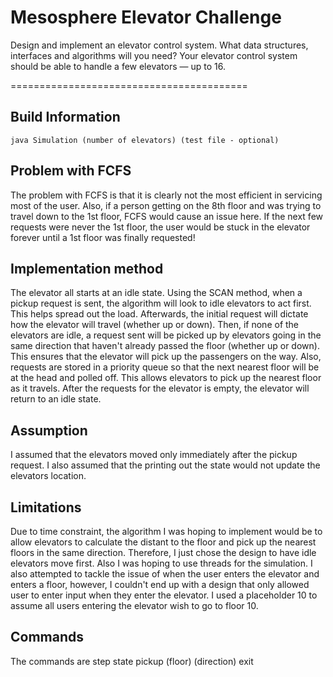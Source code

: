 # Mesosphere Elevator Challenge

Design and implement an elevator control system. What data structures, interfaces and algorithms will you need? Your elevator control system should be able to handle a few elevators — up to 16.

=========================================

## Build Information
	java Simulation (number of elevators) (test file - optional)

## Problem with FCFS
The problem with FCFS is that it is clearly not the most efficient in servicing most of the user. Also, if a person getting on the 8th floor and was trying to travel down to the 1st floor, FCFS would cause an issue here. If the next few requests were never the 1st floor, the user would be stuck in the elevator forever until a 1st floor was finally requested!

## Implementation method
The elevator all starts at an idle state. Using the SCAN method, when a pickup request is sent, the algorithm will look to idle elevators to act first. This helps spread out the load. Afterwards, the initial request will dictate how the elevator will travel (whether up or down). Then, if none of the elevators are idle, a request sent will be picked up by elevators going in the same direction that haven't already passed the floor (whether up or down). This ensures that the elevator will pick up the passengers on the way. Also, requests are stored in a priority queue so that the next nearest floor will be at the head and polled off. This allows elevators to pick up the nearest floor as it travels. After the requests for the elevator is empty, the elevator will return to an idle state.

## Assumption
I assumed that the elevators moved only immediately after the pickup request. I also assumed that the printing out the state would not update the elevators location.

## Limitations
Due to time constraint, the algorithm I was hoping to implement would be to allow elevators to calculate the distant to the floor and pick up the nearest floors in the same direction. Therefore, I just chose the design to have idle elevators move first. Also I was hoping to use threads for the simulation. I also attempted to tackle the issue of when the user enters the elevator and enters a floor, however, I couldn't end up with a design that only allowed user to enter input when they enter the elevator. I used a placeholder 10 to assume all users entering the elevator wish to go to floor 10.

## Commands
The commands are
step
state
pickup (floor) (direction)
exit 


